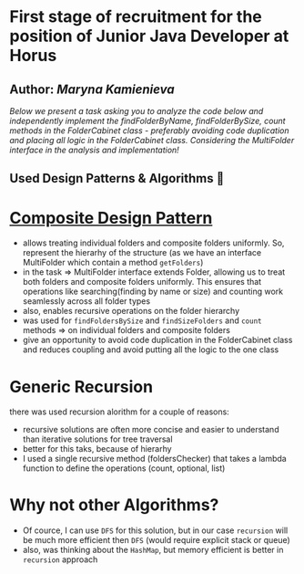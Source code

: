 # First stage of recruitment for the position of Junior Java Developer at Horus
## Author: _Maryna Kamienieva_

_Below we present a task asking you to analyze the code below and independently implement the findFolderByName, findFolderBySize, count methods in the FolderCabinet class - preferably avoiding code duplication and placing all logic in the FolderCabinet class. Considering the MultiFolder interface in the analysis and implementation!_

## Used Design Patterns & Algorithms 🚀
# [Composite Design Pattern](https://refactoring.guru/design-patterns/composite)
- allows treating individual folders and composite folders uniformly. So, represent the hierarhy of the structure (as we have an interface MultiFolder which contain a method `getFolders`)
- in the task => MultiFolder interface extends Folder, allowing us to treat both folders and composite folders uniformly. This ensures that operations like searching(finding by name or size) and counting work seamlessly across all folder types
- also, enables recursive operations on the folder hierarchy
- was used for `findFoldersBySize` and `findSizeFolders` and `count` methods => on individual folders and composite folders
- give an opportunity to avoid code duplication in the FolderCabinet class and reduces coupling and avoid putting all the logic to the one class

# Generic Recursion
there was used recursion alorithm for a couple of reasons:
- recursive solutions are often more concise and easier to understand than iterative solutions for tree traversal
- better for this taks, because of hierarhy
- I used a single recursive method (foldersChecker) that takes a lambda function to define the operations (count, optional, list)

# Why not other Algorithms?
- Of cource, I can use `DFS` for this solution, but in our case `recursion` will be much more efficient then `DFS` (would require explicit stack or queue)
- also, was thinking about the `HashMap`, but memory efficient is better in `recursion` approach
